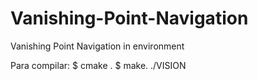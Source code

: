 # Vanishing-Point-Navigation
Vanishing Point Navigation in environment

Para compilar:
$ cmake .
$ make.
./VISION
